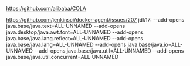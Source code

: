 https://github.com/alibaba/COLA

https://github.com/jenkinsci/docker-agent/issues/207
jdk17:
--add-opens java.base/java.text=ALL-UNNAMED --add-opens java.desktop/java.awt.font=ALL-UNNAMED --add-opens java.base/java.lang.reflect=ALL-UNNAMED --add-opens java.base/java.lang=ALL-UNNAMED --add-opens java.base/java.io=ALL-UNNAMED --add-opens java.base/java.util=ALL-UNNAMED --add-opens java.base/java.util.concurrent=ALL-UNNAMED